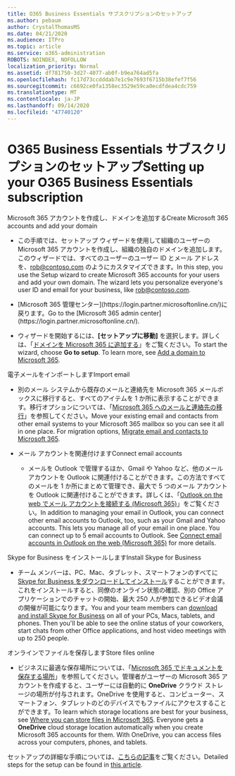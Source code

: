 ```yaml
---
title: O365 Business Essentials サブスクリプションのセットアップ
ms.author: pebaum
author: CrystalThomasMS
ms.date: 04/21/2020
ms.audience: ITPro
ms.topic: article
ms.service: o365-administration
ROBOTS: NOINDEX, NOFOLLOW
localization_priority: Normal
ms.assetid: df781750-3d27-4077-ab0f-b9ea764ad5fa
ms.openlocfilehash: fc17d73ccdddab7e1c9e7693f6715b38efef7f56
ms.sourcegitcommit: c6692ce0fa1358ec3529e59ca0ecdfdea4cdc759
ms.translationtype: MT
ms.contentlocale: ja-JP
ms.lasthandoff: 09/14/2020
ms.locfileid: "47740120"
---
```

# <a name="setting-up-your-o365-business-essentials-subscription"></a><span data-ttu-id="f8f09-102">O365 Business Essentials サブスクリプションのセットアップ</span><span class="sxs-lookup"><span data-stu-id="f8f09-102">Setting up your O365 Business Essentials subscription</span></span>

<span data-ttu-id="f8f09-103">Microsoft 365 アカウントを作成し、ドメインを追加する</span><span class="sxs-lookup"><span data-stu-id="f8f09-103">Create Microsoft 365 accounts and add your domain</span></span>
  
- <span data-ttu-id="f8f09-p101">この手順では、セットアップ ウィザードを使用して組織のユーザーの Microsoft 365 アカウントを作成し、組織の独自のドメインを追加します。このウィザードでは、すべてのユーザーのユーザー ID とメール アドレスを、[rob@contoso.com](mailto:rob@contoso.com) のようにカスタマイズできます。</span><span class="sxs-lookup"><span data-stu-id="f8f09-p101">In this step, you use the Setup wizard to create Microsoft 365 accounts for your users and add your own domain. The wizard lets you personalize everyone's user ID and email for your business, like [rob@contoso.com](mailto:rob@contoso.com).</span></span>
    
- <span data-ttu-id="f8f09-106">
            [Microsoft 365 管理センター](https://login.partner.microsoftonline.cn/)に戻ります。</span><span class="sxs-lookup"><span data-stu-id="f8f09-106">Go to the [Microsoft 365 admin center](https://login.partner.microsoftonline.cn/).</span></span>
    
- <span data-ttu-id="f8f09-p102">ウィザードを開始するには、**[セットアップに移動]** を選択します。詳しくは、「[ドメインを Microsoft 365 に追加する](https://docs.microsoft.com/microsoft-365/admin/setup/add-domain)」をご覧ください。</span><span class="sxs-lookup"><span data-stu-id="f8f09-p102">To start the wizard, choose **Go to setup**. To learn more, see [Add a domain to Microsoft 365](https://docs.microsoft.com/microsoft-365/admin/setup/add-domain).</span></span>
    
<span data-ttu-id="f8f09-109">電子メールをインポートします</span><span class="sxs-lookup"><span data-stu-id="f8f09-109">Import email</span></span>
  
- <span data-ttu-id="f8f09-p103">別のメール システムから既存のメールと連絡先を Microsoft 365 メールボックスに移行すると、すべてのアイテムを 1 か所に表示することができます。移行オプションについては、「[Microsoft 365 へのメールと連絡先の移行](https://docs.microsoft.com/microsoft-365/admin/setup/migrate-email-and-contacts-admin)」を参照してください。</span><span class="sxs-lookup"><span data-stu-id="f8f09-p103">Move your existing email and contacts from other email systems to your Microsoft 365 mailbox so you can see it all in one place. For migration options, [Migrate email and contacts to Microsoft 365](https://docs.microsoft.com/microsoft-365/admin/setup/migrate-email-and-contacts-admin).</span></span>
    
- <span data-ttu-id="f8f09-112">メール アカウントを関連付けます</span><span class="sxs-lookup"><span data-stu-id="f8f09-112">Connect email accounts</span></span>
    
  - <span data-ttu-id="f8f09-p104">メールを Outlook で管理するほか、Gmail や Yahoo など、他のメール アカウントを Outlook に関連付けることができます。この方法ですべてのメールを 1 か所にまとめて管理でき、最大で 5 つのメール アカウントを Outlook に関連付けることができます。詳しくは、「[Outlook on the web でメール アカウントを接続する (Microsoft 365)](https://support.office.com/Article/Connect-email-accounts-in-Outlook-on-the-web-Office-365-d7012ff0-924f-4f78-8aca-c3912d886c4d)」をご覧ください。</span><span class="sxs-lookup"><span data-stu-id="f8f09-p104">In addition to managing your email in Outlook, you can connect other email accounts to Outlook, too, such as your Gmail and Yahoo accounts. This lets you manage all of your email in one place. You can connect up to 5 email accounts to Outlook. See [Connect email accounts in Outlook on the web (Microsoft 365)](https://support.office.com/Article/Connect-email-accounts-in-Outlook-on-the-web-Office-365-d7012ff0-924f-4f78-8aca-c3912d886c4d) for more details.</span></span> 
    
<span data-ttu-id="f8f09-117">Skype for Business をインストールします</span><span class="sxs-lookup"><span data-stu-id="f8f09-117">Install Skype for Business</span></span>
  
- <span data-ttu-id="f8f09-p105">チーム メンバーは、PC、Mac、タブレット、スマートフォンのすべてに [Skype for Business をダウンロードしてインストール](https://support.office.com/Article/download-and-install-Skype-for-Business-8a0d4da8-9d58-44f9-9759-5c8f340cb3fb)することができます。これをインストールすると、同僚のオンライン状態の確認、別の Office アプリケーションでのチャットの開始、最大 250 人が参加できるビデオ会議の開催が可能になります。</span><span class="sxs-lookup"><span data-stu-id="f8f09-p105">You and your team members can [download and install Skype for Business](https://support.office.com/Article/download-and-install-Skype-for-Business-8a0d4da8-9d58-44f9-9759-5c8f340cb3fb) on all of your PCs, Macs, tablets, and phones. Then you'll be able to see the online status of your coworkers, start chats from other Office applications, and host video meetings with up to 250 people.</span></span> 
    
<span data-ttu-id="f8f09-120">オンラインでファイルを保存します</span><span class="sxs-lookup"><span data-stu-id="f8f09-120">Store files online</span></span>
  
- <span data-ttu-id="f8f09-p106">ビジネスに最適な保存場所については、「[Microsoft 365 でドキュメントを保存する場所](https://support.office.com/article/c7c20284-bc94-47f4-9728-d28e9daf0790.aspx)」を参照してください。管理者がユーザーの Microsoft 365 アカウントを作成すると、ユーザーには自動的に **OneDrive** クラウド ストレージの場所が付与されます。OneDrive を使用すると、コンピューター、スマートフォン、タブレットのどのデバイスでもファイルにアクセスすることができます。</span><span class="sxs-lookup"><span data-stu-id="f8f09-p106">To learn which storage locations are best for your business, see [Where you can store files in Microsoft 365](https://support.office.com/article/c7c20284-bc94-47f4-9728-d28e9daf0790.aspx). Everyone gets a **OneDrive** cloud storage location automatically when you create Microsoft 365 accounts for them. With OneDrive, you can access files across your computers, phones, and tablets.</span></span> 
    
<span data-ttu-id="f8f09-124">セットアップの詳細な手順については、[こちらの記事](https://docs.microsoft.com/microsoft-365/admin/setup/setup)をご覧ください。</span><span class="sxs-lookup"><span data-stu-id="f8f09-124">Detailed steps for the setup can be found in [this article](https://docs.microsoft.com/microsoft-365/admin/setup/setup).</span></span>
  

